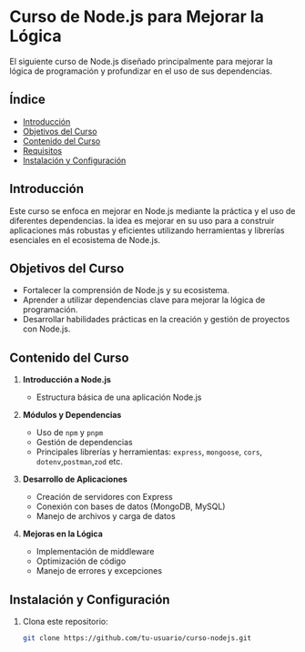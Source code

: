 # Curso de Node.js para Mejorar la Lógica

El siguiente curso de Node.js diseñado principalmente  para mejorar la lógica de programación y profundizar en el uso de sus dependencias.

## Índice

- [Introducción](#introducción)
- [Objetivos del Curso](#objetivos-del-curso)
- [Contenido del Curso](#contenido-del-curso)
- [Requisitos](#requisitos)
- [Instalación y Configuración](#instalación-y-configuración)




## Introducción

Este curso se enfoca en mejorar  en Node.js mediante la práctica y el uso de diferentes dependencias. la idea es mejorar en su uso para a construir aplicaciones más robustas y eficientes utilizando herramientas y librerías esenciales en el ecosistema de Node.js.

## Objetivos del Curso

- Fortalecer la comprensión de Node.js y su ecosistema.
- Aprender a utilizar dependencias clave para mejorar la lógica de programación.
- Desarrollar habilidades prácticas en la creación y gestión de proyectos con Node.js.

## Contenido del Curso

1. **Introducción a Node.js**
   - Estructura básica de una aplicación Node.js

2. **Módulos y Dependencias**
   - Uso de `npm` y `pnpm`
   - Gestión de dependencias
   - Principales librerías y herramientas: `express`, `mongoose`, `cors`, `dotenv`,`postman`,`zod` etc.

3. **Desarrollo de Aplicaciones**
   - Creación de servidores con Express
   - Conexión con bases de datos (MongoDB, MySQL)
   - Manejo de archivos y carga de datos

4. **Mejoras en la Lógica**
   - Implementación de middleware
   - Optimización de código
   - Manejo de errores y excepciones



## Instalación y Configuración

1. Clona este repositorio:
   ```bash
   git clone https://github.com/tu-usuario/curso-nodejs.git
